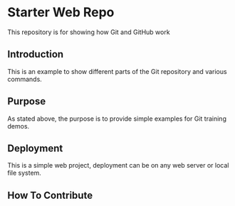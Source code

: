 # Starter Web Repo

This repository is for showing how Git and GitHub work

## Introduction

This is an example to show different parts of the Git repository and various commands.

## Purpose

As stated above, the purpose is to provide simple examples for Git training demos.

## Deployment

This is a simple web project, deployment can be on any web server or local file system.

## How To Contribute